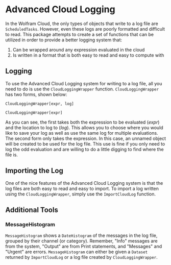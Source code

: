 # Advanced Cloud Logging #

In the Wolfram Cloud, the only types of objects that write to a log file are `ScheduledTasks`. However, even these logs are poorly formatted and difficult to read. This package attempts to create a set of functions that can be utilized in order to provide a better logging system that:

1. Can be wrapped around any expression evaluated in the cloud
2. Is written in a format that is both easy to read and easy to compute with

## Logging ##

To use the Advanced Cloud Logging system for writing to a log file, all you need to do is use the `CloudLoggingWrapper` function. `CloudLoggingWrapper` has two forms, shown below:

```
CloudLoggingWrapper[expr, log]
```

```
CloudLoggingWrapper[expr]
```

As you can see, the first takes both the expression to be evaluated (_expr_) and the location to log to (_log_). This allows you to choose where you would like to save your log as well as use the same log for multiple evaluations. The second form only takes the expression. In this case, an unnamed object will be created to be used for the log file. This use is fine if you only need to log the odd evaluation and are willing to do a little digging to find where the file is.

## Importing the Log ##

One of the nice features of the Advanced Cloud Logging system is that the log files are both easy to read and easy to import. To import a log written using the `CloudLoggingWrapper`, simply use the `ImportCloudLog` function.

## Additional Tools ##

### MessageHistogram ###

`MessageHistogram` shows a `DateHistogram` of the messages in the log file, grouped by their channel (or category). Remember, "Info" messages are from the system, "Output" are from Print statements, and "Messages" and "Urgent" are errors. `MessageHistogram` can either be given a `Dataset` returned by `ImportCloudLog` or a log file created by `CloudLoggingWrapper`.
